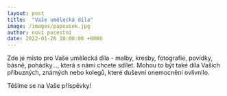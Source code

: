 ```yaml
---
layout: post
title:  "Vaše umělecká díla"
image: /images/papousek.jpg
author: noví pocestní
date: 2022-01-26 10:00:00 +0000
---
```


Zde je místo pro Vaše umělecká díla - malby, kresby, fotografie, povídky, básně, pohádky..., která s námi chcete sdílet. Mohou to být také díla Vašich příbuzných, známých nebo kolegů, které duševní onemocnění ovlivnilo.

Těšíme se na Vaše příspěvky!
